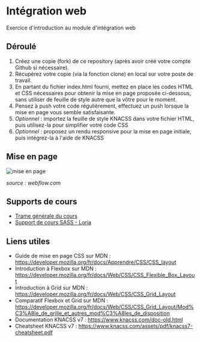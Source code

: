 # Intégration web
Exercice d'introduction au module d'intégration web

## Déroulé
1. Créez une copie (fork) de ce repository (après avoir créé votre compte Github si nécessaire).
2. Récupérez votre copie (via la fonction clone) en local sur votre poste de travail.
3. En partant du fichier index.html fourni, mettez en place les codes HTML et CSS nécessaires pour obtenir la mise en page proposée ci-dessous, sans utiliser de feuille de style autre que la vôtre pour le moment.
4. Pensez à push votre code régulièrement, effectuez un push lorsque la mise en page vous semble satisfaisante.
5. _Optionnel_ : importez la feuille de style KNACSS dans votre fichier HTML, puis utilisez-la pour simplifier votre code CSS
6. _Optionnel_ : proposez un rendu responsive pour la mise en page initiale, puis intégrez-la à l'aide de KNACSS

## Mise en page
![mise en page](site_layout.png)

_source : webflow.com_

## Supports de cours
- [Trame générale du cours](https://formation.web.hotentic.com)
- [Support de cours SASS - Loria](https://homepages.loria.fr/YBoniface/html/cours/sass.pdf)

## Liens utiles
- Guide de mise en page CSS sur MDN : https://developer.mozilla.org/fr/docs/Apprendre/CSS/CSS_layout
- Introduction à Flexbox sur MDN : https://developer.mozilla.org/fr/docs/Web/CSS/CSS_Flexible_Box_Layout
- Introduction à Grid sur MDN : https://developer.mozilla.org/fr/docs/Web/CSS/CSS_Grid_Layout
- Comparatif Flexbox et Grid sur MDN : https://developer.mozilla.org/fr/docs/Web/CSS/CSS_Grid_Layout/Mod%C3%A8le_de_grille_et_autres_mod%C3%A8les_de_disposition
- Documentation KNACSS v7 : https://www.knacss.com/doc-old.html
- Cheatsheet KNACSS v7 : https://www.knacss.com/assets/pdf/knacss7-cheatsheet.pdf
